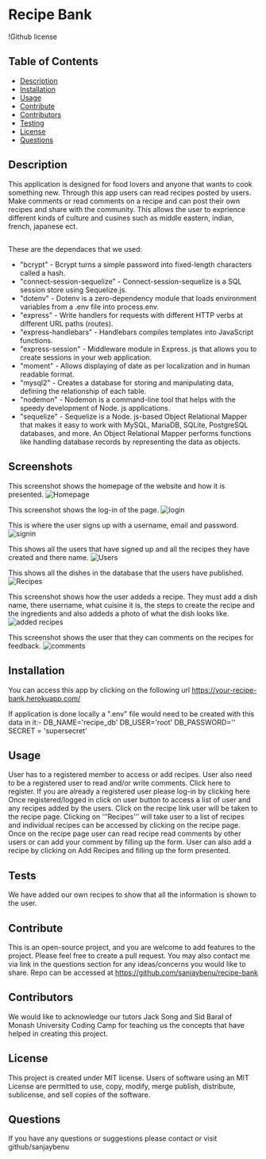 # Recipe Bank
!Github license
## Table of Contents
* [Description](#description)
* [Installation](#installation)
* [Usage](#usage)
* [Contribute](#contribute)
* [Contributors](#contributors)
* [Testing](#tests)
* [License](#license)
* [Questions](#questions)
## Description
This application is designed for food lovers and anyone that wants to cook something new.
Through this app users can read recipes posted by users. Make comments or read comments on a recipe and can post their own recipes and share with the community. This allows the user to exprience different kinds of culture and cusines such as middle eastern, indian, french, japanese ect.
##
These are the dependaces that we used:
   * "bcrypt" - Bcrypt turns a simple password into fixed-length characters called a hash.
   * "connect-session-sequelize" - Connect-session-sequelize is a SQL session store using Sequelize.js.
   * "dotenv" - Dotenv is a zero-dependency module that loads environment variables from a .env file into process.env. 
   * "express" - Write handlers for requests with different HTTP verbs at different URL paths (routes).
   * "express-handlebars" - Handlebars compiles templates into JavaScript functions.
   * "express-session" - Middleware module in Express. js that allows you to create sessions in your web application.
   * "moment" - Allows displaying of date as per localization and in human readable format.
   * "mysql2" - Creates a database for storing and manipulating data, defining the relationship of each table.
   * "nodemon" - Nodemon is a command-line tool that helps with the speedy development of Node. js applications.
   * "sequelize" - Sequelize is a Node. js-based Object Relational Mapper that makes it easy to work with MySQL, MariaDB, SQLite, PostgreSQL databases, and more. An Object Relational Mapper performs functions like handling database records by representing the data as objects.
## Screenshots

This screenshot shows the homepage of the website and how it is presented.
![Homepage](https://github.com/sanjaybenu/recipe-bank/assets/123305537/80111331-2dd0-4b00-b362-1a525ff8094d)

This screenshot shows the log-in of the page.
![login](https://github.com/sanjaybenu/recipe-bank/assets/123305537/a3d41bb5-6f92-4149-84d2-89dda04b9195)

This is where the user signs up with a username, email and password.
![signin](https://github.com/sanjaybenu/recipe-bank/assets/123305537/9036123e-cbc8-41d8-afd0-8c90fc12d8e4)

This shows all the users that have signed up and all the recipes they have created and there name.
![Users](https://github.com/sanjaybenu/recipe-bank/assets/123305537/f6ee9952-a3c3-4059-9163-613927b4a56b)

This shows all the dishes in the database that the users have published.
![Recipes](https://github.com/sanjaybenu/recipe-bank/assets/123305537/a629911e-e5f2-4233-ab7d-69205cc737a0)

This screenshot shows how the user addeds a recipe. They must add a dish name, there username, what cuisine it is, the steps to create the recipe and the ingredients and also addeds a photo of what the dish looks like.
![added recipes](https://github.com/sanjaybenu/recipe-bank/assets/123305537/2744aaa6-e69a-4e68-8602-81c76e549307)

This screenshot shows the user that they can comments on the recipes for feedback.
![comments](https://github.com/sanjaybenu/recipe-bank/assets/123305537/179487a1-cb68-40cf-a060-816ff5fb7254)

## Installation
You can access this app by clicking on the following url
https://your-recipe-bank.herokuapp.com/

If application is done locally a ".env" file would need to be created with this data in it:-
DB_NAME='recipe_db'
DB_USER='root'
DB_PASSWORD=''
SECRET = 'supersecret'
## Usage
User has to a registered member to access or add recipes. User also need to be a registered user to read and/or write comments.
Click here to register.
If you are already a registered user please log-in by clicking here
Once registered/logged in click on user button to access a list of user and any recipes added by the users.
Click on the recipe link user will be taken to the recipe page.
Clicking on ‘’’Recipes’’’ will take user to a list of recipes and individual recipes can be accessed by clicking on the recipe page.
Once on the recipe page user can read recipe read comments by other users or can add your comment by filling up the form.
User can also add a recipe by clicking on Add Recipes and filling up the form presented.
## Tests
We have added our own recipes to show that all the information is shown to the user.
## Contribute
This is an open-source project, and you are welcome to add features to the project. Please feel free to create a pull request. You may also contact me via link in the questions section for any ideas/concerns you would like to share.
Repo can be accessed at
https://github.com/sanjaybenu/recipe-bank
## Contributors
We would like to acknowledge our tutors Jack Song and Sid Baral of Monash University Coding Camp for teaching us the concepts that have helped in creating this project.
## License
This project is created under MIT license.
Users of software using an MIT License are permitted to use, copy, modify, merge publish, distribute, sublicense, and sell copies of the software.
## Questions
If you have any questions or suggestions please contact or visit github/sanjaybenu
